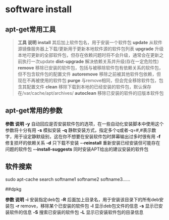 # software install
## apt-get常用工具
>**工具	说明**
**install**	其后加上软件包名，用于安装一个软件包
**update**	从软件源镜像服务器上下载/更新用于更新本地软件源的软件包列表
**upgrade**	升级本地可更新的全部软件包，但存在依赖问题时将不会升级，通常会在更新之前执行一次update
**dist-upgrade**	解决依赖关系并升级(存在一定危险性)
**remove**	移除已安装的软件包，包括与被移除软件包有依赖关系的软件包，但不包含软件包的配置文件
**autoremove**	移除之前被其他软件包依赖，但现在不再被使用的软件包
**purge**	与remove相同，但会完全移除软件包，包含其配置文件
**clean**	移除下载到本地的已经安装的软件包，默认保存在/var/cache/apt/archives/
**autoclean**	移除已安装的软件的旧版本软件包


## **apt-get常用的参数**

**参数	说明**
**-y**	自动回应是否安装软件包的选项，在一些自动化安装脚本中使用这个参数将十分有用
**-s**	模拟安装
**-q**	静默安装方式，指定多个q或者-q=#,#表示数字，用于设定静默级别，这在你不想要在安装软件包时屏幕输出过多时很有用
**-f**	修复损坏的依赖关系
**-d**	只下载不安装
**--reinstall**	重新安装已经安装但可能存在问题的软件包
**--install-suggests**	同时安装APT给出的建议安装的软件包


## 软件搜索
sudo apt-cache search softname1 softname2 softname3……

##dpkg

**参数	说明**
**-i**	安装指定deb包
**-R**	后面加上目录名，用于安装该目录下的所有deb安装包
**-r**	remove，移除某个已安装的软件包
**-I**	显示deb包文件的信息
**-s**	显示已安装软件的信息
**-S**	搜索已安装的软件包
**-L**	显示已安装软件包的目录信息
